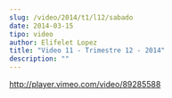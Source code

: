 ```yaml
---
slug: /video/2014/t1/l12/sabado
date: 2014-03-15
tipo: video
author: Elifelet Lopez
title: "Video 11 - Trimestre 12 - 2014"
description: ""
---
```


http://player.vimeo.com/video/89285588
